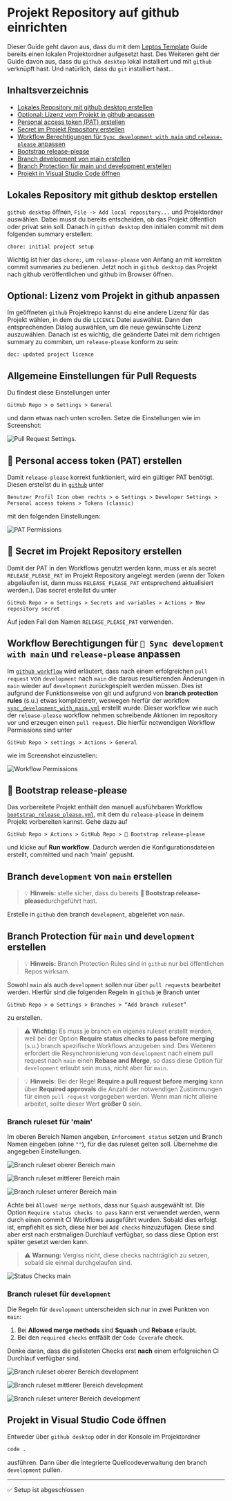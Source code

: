 # Projekt Repository auf github einrichten

Dieser Guide geht davon aus, dass du mit dem [Leptos Template](./leptos-template.md) Guide bereits einen lokalen Projektordner aufgesetzt hast. Des Weiteren geht der Guide davon aus, dass du `github desktop` lokal installiert und mit `github` verknüpft hast. Und natürlich, dass du `git` installiert hast...

## Inhaltsverzeichnis

- [Lokales Repository mit github desktop erstellen](#lokales-repository-mit-github-desktop-erstellen)
- [Optional: Lizenz vom Projekt in github anpassen](#optional-lizenz-vom-projekt-in-github-anpassen)
- [Personal access token (PAT) erstellen](#-personal-access-token-pat-erstellen)
- [Secret im Projekt Repository erstellen](#-secret-im-projekt-repository-erstellen)
- [Workflow Berechtigungen für `Sync development with main` und `release-please` anpassen](#workflow-berechtigungen-für--sync-development-with-main-und-release-please-anpassen)
- [Bootstrap release-please](#-bootstrap-release-please)
- [Branch development von main erstellen](#branch-development-von-main-erstellen)
- [Branch Protection für main und development erstellen](#branch-protection-für-main-und-development-erstellen)
- [Projekt in Visual Studio Code öffnen](#projekt-in-visual-studio-code-öffnen)

## Lokales Repository mit github desktop erstellen

`github desktop` öffnen, `File -> Add local repository...` und Projektordner auswählen. Dabei musst du bereits entscheiden, ob das Projekt öffentlich oder privat sein soll. Danach in `github desktop` den initialen commit mit dem folgenden summary erstellen:

```text
chore: initial project setup
```

Wichtig ist hier das `chore:`, um `release-please` von Anfang an mit korrekten commit summaries zu bedienen. Jetzt noch in `github desktop` das Projekt nach github veröffentlichen und github im Browser öffnen.

## Optional: Lizenz vom Projekt in github anpassen

Im geöffneten `github` Projektrepo kannst du eine andere Lizenz für das Projekt wählen, in dem du die `LICENCE` Datei auswählst. Dann den entsprechenden Dialog auswählen, um die neue gewünschte Lizenz auszuwählen. Danach ist es wichtig, die geänderte Datei mit dem richtigen summary zu commiten, um `release-please` konform zu sein:

```text
doc: updated project licence
```

## Allgemeine Einstellungen für Pull Requests

Du findest diese Einstellungen unter

`GitHub Repo > ⚙️ Settings > General`

und dann etwas nach unten scrollen. Setze die Einstellungen wie im Screenshot:

![Pull Request Settings](./images/pull_request_settings.png).

## 🔑 Personal access token (PAT) erstellen

Damit `release-please` korrekt funktioniert, wird ein gültiger PAT benötigt. Diesen erstellst du in [`github`](https://github.com/settings/tokens) unter

`Benutzer Profil Icon oben rechts > ⚙️ Settings > Developer Settings > Personal access tokens > Tokens (classic)`

mit den folgenden Einstellungen:

![PAT Permissions](./images/PAT_permissions.png)

## 🔐 Secret im Projekt Repository erstellen

Damit der PAT in den Workflows genutzt werden kann, muss er als secret `RELEASE_PLEASE_PAT` im Projekt Repository angelegt werden (wenn der Token abgelaufen ist, dann muss `RELEASE_PLEASE_PAT` entsprechend aktualisiert werden.). Das secret erstellst du unter

`GitHub Repo > ⚙️ Settings > Secrets and variables > Actions > New repository secret`

Auf jeden Fall den Namen `RELEASE_PLEASE_PAT` verwenden.

## Workflow Berechtigungen für `🔁 Sync development with main` und `release-please` anpassen

Im [`github workflow`](../workflows/github-workflow.md) wird erläutert, dass nach einem erfolgreichen `pull request` von `development` nach `main` die daraus resultierenden Änderungen in `main` wieder auf `development` zurückgespielt werden müssen. Dies ist aufgrund der Funktionsweise von git und aufgrund von **branch protection rules** (s.u.) etwas komplizieretr, weswegen hierfür der workflow [`sync_development_with_main.yml`](../github/workflows/sync_development_with_main.yml) erstellt wurde. Dieser workflow wie auch der `release-please` workflow nehmen schreibende Aktionen im repository vor und erzeugen einen `pull request`. Die hierfür notwendigen Workflow Permissions sind unter

`GitHub Repo > settings > Actions > General`

wie im Screenshot einzustellen:

![Workflow Permissions](./images/workflow_permissions.png)

## 🚀 Bootstrap release-please

Das vorbereitete Projekt enthält den manuell ausführbaren Workflow [`bootstrap_release_please.yml`](../github/workflows/bootstrap_release_please.yml), mit dem du `release-please` in deinem Projekt vorbereiten kannst. Gehe dazu auf

`GitHub Repo > Actions > GitHub Repo > 🚀 Bootstrap release-please`

und klicke auf **Run workflow**. Dadurch werden die Konfigurationsdateien erstellt, committed und nach 'main' gepusht.

## Branch `development` von `main` erstellen

> 💡 **Hinweis:** stelle sicher, dass du bereits **🚀 Bootstrap release-please**durchgeführt hast.

Erstelle in `github` den branch `development`, abgeleitet von `main`.

## Branch Protection für `main` und `development` erstellen

> 💡 **Hinweis:** Branch Protection Rules sind in `github` nur bei öffentlichen Repos wirksam.

Sowohl `main` als auch `development` sollen nur über `pull request`s bearbeitet werden. Hierfür sind die folgenden Regeln in `github` je Branch unter

`GitHub Repo > ⚙️ Settings > Branches > “Add branch ruleset”`

zu erstellen.

> ⚠️ **Wichtig:** Es muss je branch ein eigenes ruleset erstellt werden, weil bei der Option **Require status checks to pass before merging** (s.u.) branch spezifische Workflows anzugeben sind. Des Weiteren erfordert die Resynchronisierung von `development` nach einem pull request nach `main` einen **Rebase and Merge**, so dass diese Option für `development` erlaubt sein muss, nicht aber für `main`.

> 💡 **Hinweis:** Bei der Regel **Require a pull request before merging** kann über **Required approvals** die Anzahl der notwendigen Zustimmungen für einen `pull request` vorgegeben werden. Wenn man nicht alleine arbeitet, sollte dieser Wert **größer 0** sein.

### Branch ruleset für 'main'

Im oberen Bereich Namen angeben, `Enforcement status` setzen und Branch Namen eingeben (ohne `""`), für die das ruleset gelten soll. Übernehme die angegeben Einstellungen.

![Branch ruleset oberer Bereich main](./images/branch_ruleset_main_01.png)

![Branch ruleset mittlerer Bereich main](./images/branch_ruleset_main_02.png)

![Branch ruleset unterer Bereich main](./images/branch_ruleset_main_03.png)

Achte bei `Allowed merge methods`, dass nur `Squash` ausgewählt ist. Die Option `Require status checks to pass` kann erst verwendet werden, wenn durch einen commit CI Workflows ausgeführt wurden. Sobald dies erfolgt ist, empfiehlt es sich, diese hier bei `Add checks` hinzuzufügen. Diese sind aber erst nach erstmaligen Durchlauf verfügbar, so dass diese Option erst später gesetzt werden kann.

> ⚠️ **Warnung:** Vergiss nicht, diese checks nachträglich zu setzen, sobald sie einmal durchgelaufen sind.

![Status Checks main](./images/status_checks_main.png)

### Branch ruleset für `development`

Die Regeln für `development` unterscheiden sich nur in zwei Punkten von `main`:

1. Bei **Allowed merge methods** sind **Squash** und **Rebase** erlaubt.
2. Bei den `required checks` entfäält der `Code Coverafe` check.

Denke daran, dass die gelisteten Checks erst **nach** einem erfolgreichen CI Durchlauf verfügbar sind.

![Branch ruleset oberer Bereich development](./images/branch_ruleset_development_01.png)

![Branch ruleset mittlerer Bereich development](./images/branch_ruleset_development_02.png)

![Branch ruleset unterer Bereich development](./images/branch_ruleset_development_03.png)

## Projekt in Visual Studio Code öffnen

Entweder über `github desktop` oder in der Konsole im Projektordner

```bash
code .
```

ausführen. Dann über die integrierte Quellcodeverwaltung den branch `development` pullen.

---

✅ Setup ist abgeschlossen
